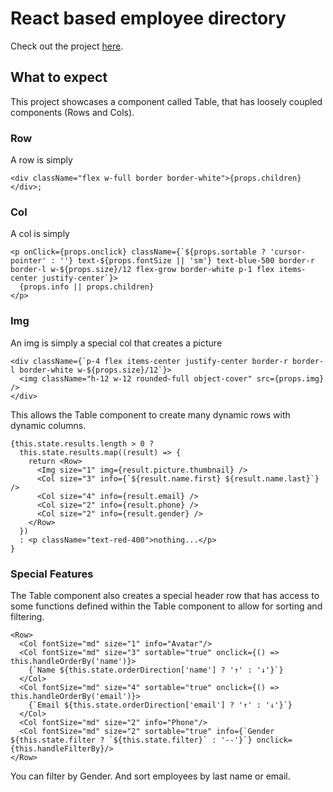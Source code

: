 # React based employee directory

Check out the project [here](https://nickgraffis.github.io/reat-directory).

## What to expect
This project showcases a component called Table, that has loosely coupled components (Rows and Cols).

### Row
A row is simply
```
<div className="flex w-full border border-white">{props.children}</div>;
```

### Col
A col is simply
```
<p onClick={props.onclick} className={`${props.sortable ? 'cursor-pointer' : ''} text-${props.fontSize || 'sm'} text-blue-500 border-r border-l w-${props.size}/12 flex-grow border-white p-1 flex items-center justify-center`}>
  {props.info || props.children}
</p>
```

### Img
An img is simply a special col that creates a picture
```
<div className={`p-4 flex items-center justify-center border-r border-l border-white w-${props.size}/12`}>
  <img className="h-12 w-12 rounded-full object-cover" src={props.img} />
</div>
```
This allows the Table component to create many dynamic rows with dynamic columns.

```
{this.state.results.length > 0 ?
  this.state.results.map((result) => {
    return <Row>
      <Img size="1" img={result.picture.thumbnail} />
      <Col size="3" info={`${result.name.first} ${result.name.last}`} />
      <Col size="4" info={result.email} />
      <Col size="2" info={result.phone} />
      <Col size="2" info={result.gender} />
    </Row>
  })
  : <p className="text-red-400">nothing...</p>
}
```

### Special Features
The Table component also creates a special header row that has access to some functions defined within the Table component to allow for sorting and filtering.

```
<Row>
  <Col fontSize="md" size="1" info="Avatar"/>
  <Col fontSize="md" size="3" sortable="true" onclick={() => this.handleOrderBy('name')}>
    {`Name ${this.state.orderDirection['name'] ? '↑' : '↓'}`}
  </Col>
  <Col fontSize="md" size="4" sortable="true" onclick={() =>  this.handleOrderBy('email')}>
    {`Email ${this.state.orderDirection['email'] ? '↑' : '↓'}`}
  </Col>
  <Col fontSize="md" size="2" info="Phone"/>
  <Col fontSize="md" size="2" sortable="true" info={`Gender ${this.state.filter ? `${this.state.filter}` : '--'}`} onclick={this.handleFilterBy}/>
</Row>
```

You can filter by Gender. And sort employees by last name or email. 
